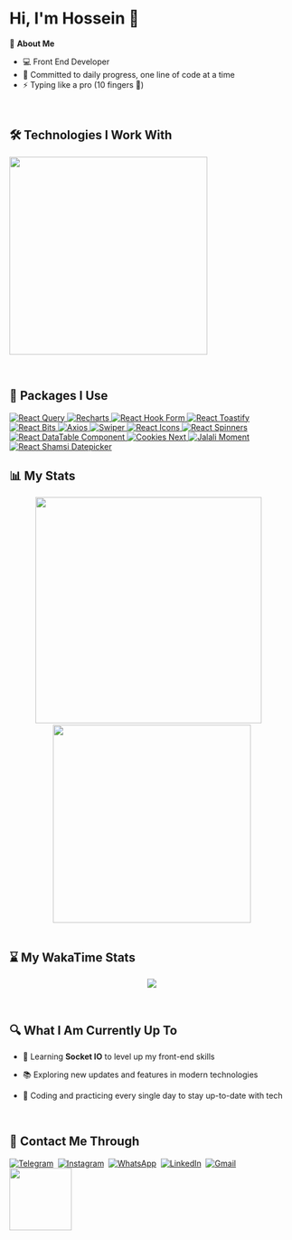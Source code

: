 <h1>Hi, I'm Hossein 👋</h1>

🧠 **About Me**
- 💻 Front End Developer
- 📆 Committed to daily progress, one line of code at a time
- ⚡ Typing like a pro (10 fingers 👊)
<br/>

 <h2>🛠️ Technologies I Work With</h2>

<p>  
  <img src="https://skillicons.dev/icons?i=html,css,js,bootstrap,tailwind,react,redux,typescript,nextjs" width="350" />
</p>
<br/>

<h2>🧰 Packages I Use</h2>

  <a href="https://tanstack.com/query/latest">
    <img src="https://img.shields.io/badge/React%20Query-EF4444?style=for-the-badge&logo=reactquery&logoColor=white" alt="React Query" />
  </a>

  <a href="https://recharts.org/">
    <img src="https://img.shields.io/badge/Recharts-8B5CF6?style=for-the-badge&logo=apachespark&logoColor=white" alt="Recharts" />
  </a>

  <a href="https://react-hook-form.com/">
    <img src="https://img.shields.io/badge/React%20Hook%20Form-EC4899?style=for-the-badge&logo=reacthookform&logoColor=white" alt="React Hook Form" />
  </a>

  <a href="https://fkhadra.github.io/react-toastify/">
    <img src="https://img.shields.io/badge/React%20Toastify-FACC15?style=for-the-badge&logo=react&logoColor=white" alt="React Toastify" />
  </a>

  <a href="https://react-bits.dev/">
    <img src="https://img.shields.io/badge/React%20Bits-10B981?style=for-the-badge&logo=vercel&logoColor=white" alt="React Bits" />
  </a>

  <a href="https://axios-http.com/">
    <img src="https://img.shields.io/badge/Axios-3B82F6?style=for-the-badge&logo=axios&logoColor=white" alt="Axios" />
  </a>

  <a href="https://swiperjs.com/react">
    <img src="https://img.shields.io/badge/Swiper-F97316?style=for-the-badge&logo=swiper&logoColor=white" alt="Swiper" />
  </a>

  <a href="https://react-icons.github.io/react-icons/">
    <img src="https://img.shields.io/badge/React%20Icons-6366F1?style=for-the-badge&logo=iconify&logoColor=white" alt="React Icons" />
  </a>

  <a href="https://www.davidhu.io/react-spinners/">
    <img src="https://img.shields.io/badge/React%20Spinners-14B8A6?style=for-the-badge&logo=spinrilla&logoColor=white" alt="React Spinners" />
  </a>

  <a href="https://react-data-table-component.netlify.app/">
    <img src="https://img.shields.io/badge/DataTable%20Component-0EA5E9?style=for-the-badge&logo=databricks&logoColor=white" alt="React DataTable Component" />
  </a>

  <a href="https://www.npmjs.com/package/cookies-next">
    <img src="https://img.shields.io/badge/Cookies%20Next-F59E0B?style=for-the-badge&logo=cookiecutter&logoColor=white" alt="Cookies Next" />
  </a>

  <a href="https://github.com/jalaali/moment-jalaali">
    <img src="https://img.shields.io/badge/Jalali%20Moment-84CC16?style=for-the-badge&logo=moment&logoColor=white" alt="Jalali Moment" />
  </a>

  <a href="https://github.com/bmoers/react-datepicker2">
    <img src="https://img.shields.io/badge/Shamsi%20Datepicker-A855F7?style=for-the-badge&logo=calendar&logoColor=white" alt="React Shamsi Datepicker" />
  </a>

<br/>

<h2>📊 My Stats</h2>

<div align="center">
 <img src="https://github-readme-stats.vercel.app/api?username=hossein-nj&show_icons=true&theme=dark" width="400"/>&nbsp;&nbsp;&nbsp;
 <img src="https://github-readme-stats.vercel.app/api/top-langs/?username=hossein-nj&layout=compact&theme=dark" width="350"/>
 
</div>
<br/>

<h2>⌛ My WakaTime Stats</h2>

<p align="center">
 <a href="https://wakatime.com/@hossein_nj81">
  <img src="https://github-readme-stats.vercel.app/api/wakatime?username=hossein_nj81&theme=github_dark&layout=compact" />
 </a>
</p>

<br/>
<h2>🔍 What I Am Currently Up To</h2>

- 🎯 Learning **Socket IO** to level up my front-end skills  
- 📚 Exploring new updates and features in modern technologies  
- 🚀 Coding and practicing every single day to stay up-to-date with tech

  <br/>

<h2>📱 Contact Me Through</h2>

 [![Telegram](https://img.shields.io/badge/Telegram-2CA5E0?style=flat&logo=telegram&logoColor=white)](https://t.me/hossein_nj81)&nbsp;
 [![Instagram](https://img.shields.io/badge/Instagram-E4405F?style=flat&logo=instagram&logoColor=white)](https://instagram.com/hossein__nj81)&nbsp;
 [![WhatsApp](https://img.shields.io/badge/WhatsApp-25D366?style=flat&logo=whatsapp&logoColor=white)](https://wa.me/989371095335)&nbsp;
 [![LinkedIn](https://img.shields.io/badge/LinkedIn-0077B5?style=flat&logo=linkedin&logoColor=white)](https://linkedin.com/in/hossein-najafi-7329962a1)&nbsp;
 [![Gmail](https://img.shields.io/badge/Gmail-D14836?style=flat&logo=gmail&logoColor=white)](mailto:hosein2033@gmail.com)&nbsp;
 <img src="https://komarev.com/ghpvc/?username=hossein-nj&style=plastic" width="110"/>

